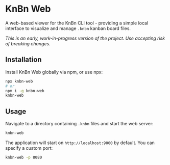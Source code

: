 # KnBn Web

A web-based viewer for the KnBn CLI tool - providing a simple local interface to visualize and manage `.knbn` kanban board files.

_This is an early, work-in-progress version of the project. Use accepting risk of breaking changes._

## Installation

Install KnBn Web globally via npm, or use npx:

```bash
npx knbn-web
# or
npm i -g knbn-web
knbn-web 
```

## Usage

Navigate to a directory containing `.knbn` files and start the web server:

```bash
knbn-web
```

The application will start on `http://localhost:9000` by default. You can specify a custom port:

```bash
knbn-web -p 8080
```
